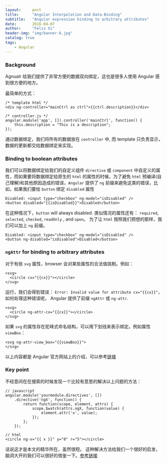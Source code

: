 ```yaml
---
layout:     post
title:      "Angular Interpolation and Data-Binding"
subtitle:   "Angular expression binding to arbitrary attributes"
date:       2016-04-07
author:     "Felix Xi"
header-img: "img/banner-6.jpg"
catalog: true
tags:
    - Angular
---
```


### Background

Agnualr 给我们提供了非常方便的数据双向绑定，这也是很多人使用 Angular 感到很方便的地方。

最简单的方式：

```
/* template html */
<div ng-controller="mainCtrl as ctrl">{{ctrl.description}}</div>

/* controller.js */
angular.module('app', []).controller('mainCtrl', function() {
    this.description = "This is a description";
});

```

通过数据绑定，我们将所有的数据放在 `controller` 中, 而 template 只负责显示，数据的更新都交给数据绑定来实现。

### Binding to boolean attributes

我们可以将数据绑定给我们的自定义组件 `directive` 或 `component` 中自定义的属性，而如果要将数据绑定给原生的 `html` 的属性的时候，为了避免 `html` 预编译(自己理解)和其他原因造成的错误，`Angular` 提供了 `ng` 前缀来避免这类的错误，比如，如果我们要给 `button` 绑定 `disabled` 属性

```
Disabled: <input type="checkbox" ng-model="isDisabled" />
<button disabled="{{isDisabled}}">Disabled</button>
```

在这种情况下，`button` will always disabled. 类似情况的属性还有： `required`, `selected`, `checked`, `readOnly` , and `open`。
为了让 `html` 按照我们预想的那样，我们可以加上 `ng` 前缀。

```
Disabled: <input type="checkbox" ng-model="isDisabled" />
<button ng-disabled="isDisabled">Disabled</button>
```

### `ngAttr` for binding to arbitrary attributes

对于有些 `svg` 属性，browser 会对某些属性的合法值挑剔。例如：

```
<svg>
  <circle cx="{{cx}}"></circle>
</svg>
```

运行，我们会得到错误： `Error: Invalid value for attribute cx="{{cx}}"`，如何处理这种错误呢， Angular 提供了前缀 `ngAttr` 或 `ng-attr`.

```
<svg>
  <circle ng-attr-cx="{{cx}}"></circle>
</svg>
```

如果 `svg` 的属性存在驼峰式命名结构，可以用下划线来表示绑定。例如属性 `viewBox`：

```
<svg ng-attr-view_box="{{viewBox}}">
</svg>
```

以上内容都是 Angular 官方网站上的介绍，可以参考[链接](https://docs.angularjs.org/guide/interpolation)

### Key point

不经意间在在搜索的时候发现一个比较有意思的解决以上问题的方法：

```
// javascript
angular.module('yourmodule.directives', [])
    .directive('ngX', function() {
        return function(scope, element, attrs) {
            scope.$watch(attrs.ngX, function(value) {
                element.attr('x', value);
            });
        };
    });

// html
<circle ng-x="{{ x }}" y="0" r="5"></circle>

```

话说这才是本文的精华所在，虽然很短。
这种解决方法给我们一个很好的启发，脑洞大开的我们可以很好的借鉴一下。[参考链接](https://github.com/angular/angular.js/issues/1050)